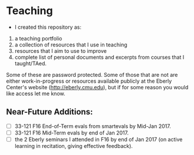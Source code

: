 # Teaching


  * I created this repository as:
1. a teaching portfolio 
2. a collection of resources that I use in teaching
3. resources that I aim to use to improve
4. complete list of personal documents and excerpts from courses that I taught/TAed.

Some of these are password protected. Some of those that are not are either work-in-progress or resources available publicly at the Eberly Center's website (http://eberly.cmu.edu), but if for some reason you would like access let me know.

## Near-Future Additions:
- [ ] 33-121 F16 End-of-Term evals from smartevals by Mid-Jan 2017.
- [ ] 33-121 F16 Mid-Term evals by end of Jan 2017.
- [ ] the 2 Eberly seminars I attended in F16 by end of Jan 2017 (on active learning in recitation, giving effective feedback).
